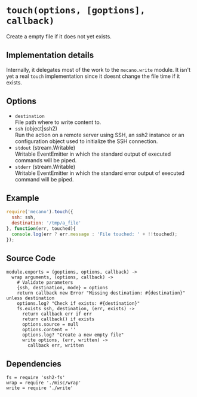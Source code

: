 
# `touch(options, [goptions], callback)`

Create a empty file if it does not yet exists.

## Implementation details

Internally, it delegates most of the work to the `mecano.write` module. It isn't
yet a real `touch` implementation since it doesnt change the file time if it
exists.

## Options

*   `destination`   
    File path where to write content to.   
*   `ssh` (object|ssh2)   
    Run the action on a remote server using SSH, an ssh2 instance or an
    configuration object used to initialize the SSH connection.   
*   `stdout` (stream.Writable)   
    Writable EventEmitter in which the standard output of executed commands will
    be piped.   
*   `stderr` (stream.Writable)   
    Writable EventEmitter in which the standard error output of executed command
    will be piped.   

## Example

```js
require('mecano').touch({
  ssh: ssh,
  destination: '/tmp/a_file'
}, function(err, touched){
  console.log(err ? err.message : 'File touched: ' + !!touched);
});
```

## Source Code

    module.exports = (goptions, options, callback) ->
      wrap arguments, (options, callback) ->
        # Validate parameters
        {ssh, destination, mode} = options
        return callback new Error "Missing destination: #{destination}" unless destination
        options.log? "Check if exists: #{destination}"
        fs.exists ssh, destination, (err, exists) ->
          return callback err if err
          return callback() if exists
          options.source = null
          options.content = ''
          options.log? "Create a new empty file"
          write options, (err, written) ->
            callback err, written

## Dependencies

    fs = require 'ssh2-fs'
    wrap = require './misc/wrap'
    write = require './write'






